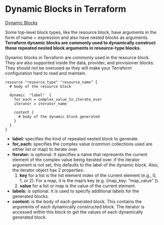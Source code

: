 # Dynamic Blocks in Terraform

[Dynamic Blocks](https://kodekloud.com/blog/terraform-dynamic-block/)

Some top-level block types, like the resource block, have arguments in the form of name = expression and also have nested blocks as arguments. **Terraform dynamic blocks are commonly used to dynamically construct these repeated nested block arguments in resource-type blocks.**

Dynamic blocks in Terraform are commonly used in the resource block. They are also supported inside the data, provider, and provisioner blocks. They should not be overused as they will make your Terraform configuration hard to read and maintain.
```
resource "resource_type" "resource_name" {
  # body of the resource block

  dynamic  "label"  {
    for_each = complex_value_to_iterate_over
    iterator = iterator_name

    content {
      # body of the dynamic block generated
    }
  }
}
```
* **label:** specifies the kind of repeated nested block to generate.
* **for_each:** specifies the complex value (common collections used are either list or map) to iterate over.
* **Iterator:** is optional. It specifies a name that represents the current element of the complex value being iterated over. if the iterator argument is not set, this defaults to the label of the dynamic block. Also, the iterator object has 2 properties:
   1. **key** for a list is the list element index of the current element (e.g., 0, 1, or 2). For a map, it is the map’s key (e.g. {map_key: “map_value” }). 
   2. **value** for a list or map is the value of the current element.
* **labels:** is optional. It is used to specify additional labels for the generated blocks. 
* **content:** is the body of each generated block. This contains the arguments of each dynamically constructed block. The iterator is accessed within this block to get the values of each dynamically generated block.
